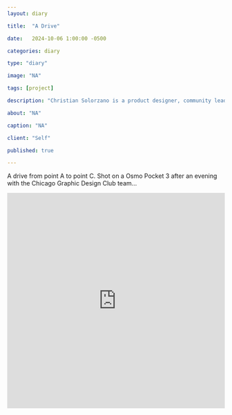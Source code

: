 ```yaml
---
layout: diary

title:  "A Drive"

date:   2024-10-06 1:00:00 -0500

categories: diary

type: "diary"

image: "NA"

tags: [project]

description: "Christian Solorzano is a product designer, community leader, educator, and podcast host."

about: "NA"

caption: "NA"

client: "Self"

published: true

---
```

A drive from point A to point C. 
Shot on a Osmo Pocket 3 after an evening with the Chicago Graphic Design Club team...

<iframe width="100%" height="500px" src="https://www.youtube.com/embed/APCYF2x-Ajc?si=tET_PCTOxpYeOZX6" title="YouTube 
video player" frameborder="0" allow="accelerometer; autoplay; clipboard-write; encrypted-media; gyroscope; picture-in-picture; web-share" referrerpolicy="strict-origin-when-cross-origin" allowfullscreen></iframe>